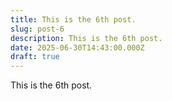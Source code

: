 ```yaml
---
title: This is the 6th post.
slug: post-6
description: This is the 6th post.
date: 2025-06-30T14:43:00.000Z
draft: true
---
```

This is the 6th post.
